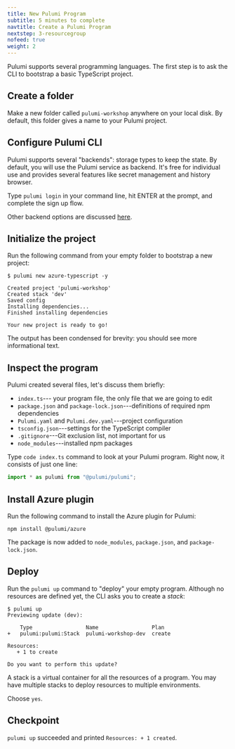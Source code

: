 ```yaml
---
title: New Pulumi Program
subtitle: 5 minutes to complete
navtitle: Create a Pulumi Program
nextstep: 3-resourcegroup
nofeed: true
weight: 2
---
```


Pulumi supports several programming languages. The first step is to ask the CLI to bootstrap a basic TypeScript project.

## Create a folder

Make a new folder called `pulumi-workshop` anywhere on your local disk. By default, this folder gives a name to your Pulumi project.

## Configure Pulumi CLI

Pulumi supports several "backends": storage types to keep the state. By default, you will use the Pulumi service as backend. It's free for individual use and provides several features like secret management and history browser.

Type `pulumi login` in your command line, hit ENTER at the prompt, and complete the sign up flow.

Other backend options are discussed [here](https://www.pulumi.com/docs/intro/concepts/state/#backends).

## Initialize the project

Run the following command from your empty folder to bootstrap a new project:

```
$ pulumi new azure-typescript -y

Created project 'pulumi-workshop'
Created stack 'dev'
Saved config
Installing dependencies...
Finished installing dependencies

Your new project is ready to go!
```

The output has been condensed for brevity: you should see more informational text.

## Inspect the program

Pulumi created several files, let's discuss them briefly:

- `index.ts`--- your program file, the only file that we are going to edit
- `package.json` and `package-lock.json`---definitions of required npm dependencies
- `Pulumi.yaml` and `Pulumi.dev.yaml`---project configuration
- `tsconfig.json`---settings for the TypeScript compiler
- `.gitignore`---Git exclusion list, not important for us
- `node_modules`---installed npm packages

Type `code index.ts` command to look at your Pulumi program. Right now, it consists of just one line:

``` ts
import * as pulumi from "@pulumi/pulumi";
```

## Install Azure plugin

Run the following command to install the Azure plugin for Pulumi:

```
npm install @pulumi/azure
```

The package is now added to `node_modules`, `package.json`, and `package-lock.json`.

## Deploy

Run the `pulumi up` command to "deploy" your empty program. Although no resources are defined yet, the CLI asks you to create a *stack*:

```
$ pulumi up
Previewing update (dev):

    Type                 Name                 Plan
+   pulumi:pulumi:Stack  pulumi-workshop-dev  create

Resources:
   + 1 to create

Do you want to perform this update?
```

A stack is a virtual container for all the resources of a program. You may have multiple stacks to deploy resources to multiple environments.

Choose `yes`.

## Checkpoint

`pulumi up` succeeded and printed `Resources: + 1 created`.
